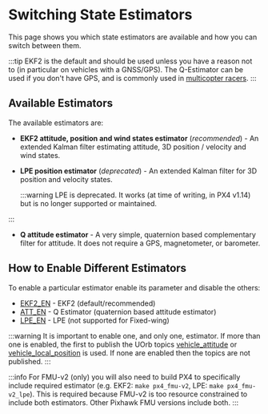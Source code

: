 # Switching State Estimators

This page shows you which state estimators are available and how you can switch between them.

:::tip
EKF2 is the default and should be used unless you have a reason not to (in particular on vehicles with a GNSS/GPS).
The Q-Estimator can be used if you don't have GPS, and is commonly used in [multicopter racers](../config_mc/racer_setup.md).
:::

## Available Estimators

The available estimators are:

- **EKF2 attitude, position and wind states estimator** (_recommended_) - An extended Kalman filter estimating attitude, 3D position / velocity and wind states.

- **LPE position estimator** (_deprecated_) - An extended Kalman filter for 3D position and velocity states.

  :::warning
  LPE is deprecated.
  It works (at time of writing, in PX4 v1.14) but is no longer supported or maintained.

:::

- **Q attitude estimator** - A very simple, quaternion based complementary filter for attitude.
  It does not require a GPS, magnetometer, or barometer.
  <!-- Q estimator is supported (at time of writing in PX4 v1.14). Test added in PX4-Autopilot/pull/21922 -->

## How to Enable Different Estimators

<!-- Changed in https://github.com/PX4/PX4-Autopilot/pull/22567 after v1.14 -->

To enable a particular estimator enable its parameter and disable the others:

- [EKF2_EN](../advanced_config/parameter_reference.md#EKF2_EN) - EKF2 (default/recommended)
- [ATT_EN](../advanced_config/parameter_reference.md#ATT_EN) - Q Estimator (quaternion based attitude estimator)
- [LPE_EN](../advanced_config/parameter_reference.md#LPE_EN) - LPE (not supported for Fixed-wing)

:::warning
It is important to enable one, and only one, estimator.
If more than one is enabled, the first to publish the UOrb topics [vehicle_attitude](../msg_docs/VehicleAttitude.md) or [vehicle_local_position](../msg_docs/VehicleLocalPosition.md) is used.
If none are enabled then the topics are not published.
:::

:::info
For FMU-v2 (only) you will also need to build PX4 to specifically include required estimator (e.g. EKF2: `make px4_fmu-v2`, LPE: `make px4_fmu-v2_lpe`).
This is required because FMU-v2 is too resource constrained to include both estimators.
Other Pixhawk FMU versions include both.
:::
